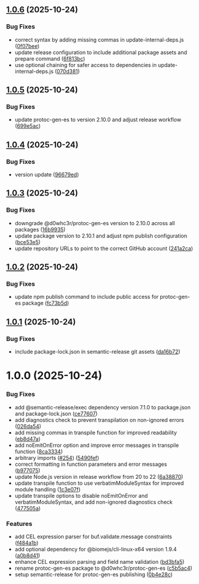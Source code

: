 ## [1.0.6](https://github.com/d0whc3r/protobuf-es/compare/v1.0.5...v1.0.6) (2025-10-24)


### Bug Fixes

* correct syntax by adding missing commas in update-internal-deps.js ([0f07bee](https://github.com/d0whc3r/protobuf-es/commit/0f07bee48fea6e15ce0aca437d8688993e4e181b))
* update release configuration to include additional package assets and prepare command ([6f813bc](https://github.com/d0whc3r/protobuf-es/commit/6f813bc7fefe1f393888deea9ee5b2bd1fbc03dd))
* use optional chaining for safer access to dependencies in update-internal-deps.js ([070d381](https://github.com/d0whc3r/protobuf-es/commit/070d3810207d5b90dbb77d8fc3c34444725f7dd6))

## [1.0.5](https://github.com/d0whc3r/protobuf-es/compare/v1.0.4...v1.0.5) (2025-10-24)


### Bug Fixes

* update protoc-gen-es to version 2.10.0 and adjust release workflow ([699e5ac](https://github.com/d0whc3r/protobuf-es/commit/699e5ace7ac538901a2bf24cd0192e10552ee1c6))

## [1.0.4](https://github.com/d0whc3r/protobuf-es/compare/v1.0.3...v1.0.4) (2025-10-24)


### Bug Fixes

* version update ([96679ed](https://github.com/d0whc3r/protobuf-es/commit/96679ed15f90d3f64b07373b1455cfef5250bb9b))

## [1.0.3](https://github.com/d0whc3r/protobuf-es/compare/v1.0.2...v1.0.3) (2025-10-24)


### Bug Fixes

* downgrade @d0whc3r/protoc-gen-es version to 2.10.0 across all packages ([16b9935](https://github.com/d0whc3r/protobuf-es/commit/16b99351244dd84165cb10bdc7fad672a7cb6323))
* update package version to 2.10.1 and adjust npm publish configuration ([bce53e5](https://github.com/d0whc3r/protobuf-es/commit/bce53e51ac1220d67ba004fdf07a420b41a4cc47))
* update repository URLs to point to the correct GitHub account ([241a2ca](https://github.com/d0whc3r/protobuf-es/commit/241a2ca2276015315d6f0b34aa179e5d328f9fe9))

## [1.0.2](https://github.com/d0whc3r/protobuf-es/compare/v1.0.1...v1.0.2) (2025-10-24)


### Bug Fixes

* update npm publish command to include public access for protoc-gen-es package ([fc73b5d](https://github.com/d0whc3r/protobuf-es/commit/fc73b5de63e90cf3a10fbf48a2f5a031b3167de4))

## [1.0.1](https://github.com/d0whc3r/protobuf-es/compare/v1.0.0...v1.0.1) (2025-10-24)


### Bug Fixes

* include package-lock.json in semantic-release git assets ([da16b72](https://github.com/d0whc3r/protobuf-es/commit/da16b727a2e19d3c1d77ade83d43c3024626e5ea))

# 1.0.0 (2025-10-24)


### Bug Fixes

* add @semantic-release/exec dependency version 7.1.0 to package.json and package-lock.json ([ce77607](https://github.com/d0whc3r/protobuf-es/commit/ce776073e8bbd7fd8813c79d494d05f8ce16b041))
* add diagnostics check to prevent transpilation on non-ignored errors ([026da54](https://github.com/d0whc3r/protobuf-es/commit/026da54a739ad53a1a4b63a1462f703f148d7a32))
* add missing commas in transpile function for improved readability ([eb8d47a](https://github.com/d0whc3r/protobuf-es/commit/eb8d47af736c12736aae2bd84c2b49daefa1d194))
* add noEmitOnError option and improve error messages in transpile function ([8ca3334](https://github.com/d0whc3r/protobuf-es/commit/8ca333410d809b65fb9d523aa8f8e1b6479ec8d3))
* arbitrary imports ([#254](https://github.com/d0whc3r/protobuf-es/issues/254)) ([5490fef](https://github.com/d0whc3r/protobuf-es/commit/5490fef984969ea66e8ec6ced41b33097691b14a))
* correct formatting in function parameters and error messages ([b977075](https://github.com/d0whc3r/protobuf-es/commit/b9770758bab3a357da4bde93d0a93787b33edd4e))
* update Node.js version in release workflow from 20 to 22 ([6a38870](https://github.com/d0whc3r/protobuf-es/commit/6a38870aaf0d4ff251a23dc0d80a70304cb7557c))
* update transpile function to use verbatimModuleSyntax for improved module handling ([1c3e07f](https://github.com/d0whc3r/protobuf-es/commit/1c3e07f6aabbc5832e2e815cec7083814fededff))
* update transpile options to disable noEmitOnError and verbatimModuleSyntax, and add non-ignored diagnostics check ([477505a](https://github.com/d0whc3r/protobuf-es/commit/477505a82c26c59c16c46c3a6c1e7552158c56bf))


### Features

* add CEL expression parser for buf.validate.message constraints ([f484a1b](https://github.com/d0whc3r/protobuf-es/commit/f484a1b1de6c94a35387fdc3ca0cdd0f91f27ec4))
* add optional dependency for @biomejs/cli-linux-x64 version 1.9.4 ([a0b8d41](https://github.com/d0whc3r/protobuf-es/commit/a0b8d410f37701ecfc839dfc7e10a50c77a919fe))
* enhance CEL expression parsing and field name validation ([bd3bfa5](https://github.com/d0whc3r/protobuf-es/commit/bd3bfa5d796fca8f9deaf5cee1e0b0f6e0959100))
* rename protoc-gen-es package to @d0whc3r/protoc-gen-es ([c5b5ac4](https://github.com/d0whc3r/protobuf-es/commit/c5b5ac492e4597bf5d1f15c0a93dac8195cf35f2))
* setup semantic-release for protoc-gen-es publishing ([0b4e28c](https://github.com/d0whc3r/protobuf-es/commit/0b4e28cfe852f6d5bdf6dad4214ff854a954e19d))
